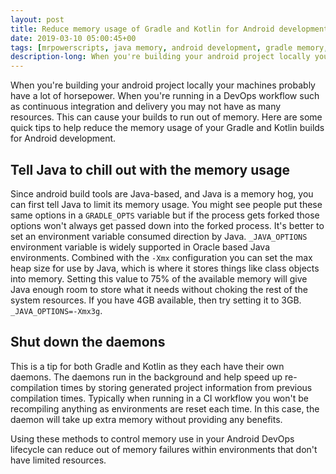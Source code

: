 ```yaml
---
layout: post
title: Reduce memory usage of Gradle and Kotlin for Android development DevOps
date: 2019-03-10 05:00:45+00
tags: [mrpowerscripts, java memory, android development, gradle memory, kotlin memory]
description-long: When you're building your android project locally your machines probably have a lot of horsepower. When you're running in a DevOps workflow such as continuous integration and delivery you may not have as many resources. This can cause your builds to run out of memory. Here are some quick tips to help reduce the memory usage of your Gradle and Kotlin builds for Android development.
---
```


When you're building your android project locally your machines probably have a lot of horsepower. When you're running in a DevOps workflow such as continuous integration and delivery you may not have as many resources. This can cause your builds to run out of memory. Here are some quick tips to help reduce the memory usage of your Gradle and Kotlin builds for Android development.

## Tell Java to chill out with the memory usage

Since android build tools are Java-based, and Java is a memory hog, you can first tell Java to limit its memory usage. You might see people put these same options in a `GRADLE_OPTS` variable but if the process gets forked those options won't always get passed down into the forked process. It's better to set an environment variable consumed direction by Java. `_JAVA_OPTIONS` environment variable is widely supported in Oracle based Java environments. Combined with the `-Xmx` configuration you can set the max heap size for use by Java, which is where it stores things like class objects into memory. Setting this value to 75% of the available memory will give Java enough room to store what it needs without choking the rest of the system resources. If you have 4GB available, then try setting it to  3GB. `_JAVA_OPTIONS=-Xmx3g`.

## Shut down the daemons

This is a tip for both Gradle and Kotlin as they each have their own daemons. The daemons run in the background and help speed up re-compilation times by storing generated project information from previous compilation times. Typically when running in a CI workflow you won't be recompiling anything as environments are reset each time. In this case, the daemon will take up extra memory without providing any benefits.

Using these methods to control memory use in your Android DevOps lifecycle can reduce out of memory failures within environments that don't have limited resources.
